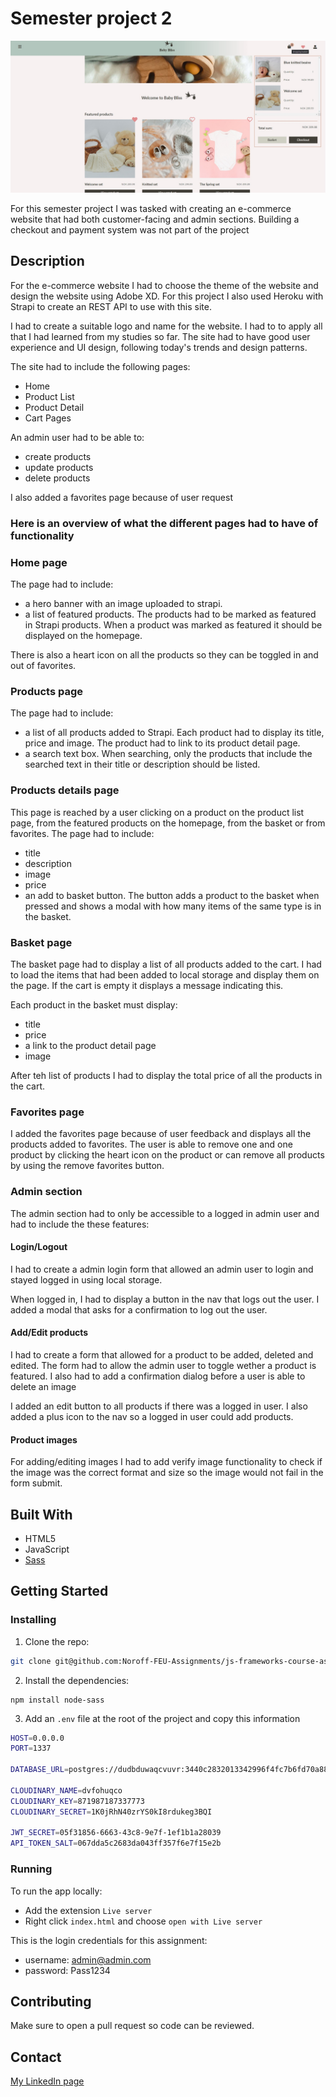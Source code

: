 # Semester project 2

![image](./images/Screeshot_semester_project_2.JPG)

For this semester project I was tasked with creating an e-commerce website that had both customer-facing and admin sections. Building a checkout and payment system was not part of the project

## Description

For the e-commerce website I had to choose the theme of the website and design the website using Adobe XD. For this project I also used Heroku with Strapi to create an REST API to use with this site.

I had to create a suitable logo and name for the website. I had to to apply all that I had learned from my studies so far. The site had to have good user experience and UI design, following today's trends and design patterns.

The site had to include the following pages:
- Home
- Product List
- Product Detail
- Cart Pages

An admin user had to be able to:
- create products
- update products
- delete products

I also added a favorites page because of user request

### Here is an overview of what the different pages had to have of functionality

### Home page
The page had to include:
- a hero banner with an image uploaded to strapi. 
- a list of featured products. The products had to be marked as featured in Strapi products. When a product was marked as featured it should be displayed on the homepage.

There is also a heart icon on all the products so they can be toggled in and out of favorites.

### Products page
The page had to include:
- a list of all products added to Strapi. Each product had to display its title, price and image. The product had to link to its product detail page.
- a search text box. When searching, only the products that include the searched text in their title or description should be listed.

### Products details page
This page is reached by a user clicking on a product on the product list page, from the featured products on the homepage, from the basket or from favorites. The page had to include:
- title
- description
- image
- price
- an add to basket button. The button adds a product to the basket when pressed and shows a modal with how many items of the same type is in the basket.

### Basket page
The basket page had to display a list of all products added to the cart. I had to load the items that had been added to local storage and display them on the page. If the cart is empty it displays a message indicating this. 

Each product in the basket must display:
- title
- price
- a link to the product detail page
- image

After teh list of products I had to display the total price of all the products in the cart.

### Favorites page
I added the favorites page because of user feedback and displays all the products added to favorites. The user is able to remove one and one product by clicking the heart icon on the product or can remove all products by using the remove favorites button.

### Admin section
The admin section had to only be accessible to a logged in admin user and had to include the these features:

#### Login/Logout
I had to create a admin login form that allowed an admin user to login and stayed logged in using local storage.

When logged in, I had to display a button in the nav that logs out the user. I added a modal that asks for a confirmation to log out the user.

#### Add/Edit products
I had to create a form that allowed for a product to be added, deleted and edited. The form had to allow the admin user to toggle wether a product is featured. I also had to add a confirmation dialog before a user is able to delete an image

I added an edit button to all products if there was a logged in user. I also added a plus icon to the nav so a logged in user could add products.

#### Product images
For adding/editing images I had to add verify image functionality to check if the image was the correct format and size so the image would not fail in the form submit. 

## Built With

- HTML5
- JavaScript
- [Sass](https://sass-lang.com)

## Getting Started
### Installing

1. Clone the repo:

```bash
git clone git@github.com:Noroff-FEU-Assignments/js-frameworks-course-assignment-oerjanberger.git
```

2. Install the dependencies:

```
npm install node-sass
```

3. Add an `.env` file at the root of the project and copy this information
```bash
HOST=0.0.0.0
PORT=1337

DATABASE_URL=postgres://dudbduwaqcvuvr:3440c2832013342996f4fc7b6fd70a88d87136e861c91218833011851f27f5a0@ec2-54-75-184-144.eu-west-1.compute.amazonaws.com:5432/d1s4cv9p8m7b9h

CLOUDINARY_NAME=dvfohuqco
CLOUDINARY_KEY=871987187337773
CLOUDINARY_SECRET=1K0jRhN40zrYS0kI8rdukeg3BQI

JWT_SECRET=05f31856-6663-43c8-9e7f-1ef1b1a28039
API_TOKEN_SALT=067dda5c2683da043ff357f6e7f15e2b
```

### Running

To run the app locally:

- Add the extension `Live server`
- Right click `index.html` and choose `open with Live server`


This is the login credentials for this assignment:

- username: admin@admin.com
- password: Pass1234

## Contributing

Make sure to open a pull request so code can be reviewed.

## Contact

[My LinkedIn page](https://www.linkedin.com/in/%C3%B8rjan-berger-80a05889/)

